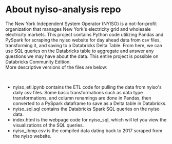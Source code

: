 # About nyiso-analysis repo
<p>The New York Independent System Operator (NYISO) is a not-for-profit organization that manages New York's electricity grid and wholesale electricity markets. This project contains Python code utilizing Pandas and PySpark for scraping the nyiso website for day ahead data from csv files, transforming it, and saving to a Databricks Delta Table. From here, we can use SQL queries on the Databricks table to aggregate and answer any questions we may have about the data. This entire project is possible on Databricks Community Edition.<br>More descriptive versions of the files are below:</p><br>
<ul>
  <li>nyiso_etl.ipynb contains the ETL code for pulling the data from nyiso's daily csv files. Some basic transformations such as data type transformations, and column renamings are done in Pandas, then converted to a PySpark dataframe to save as a Delta table in Databricks.</li>
  <li>nyiso_sql.sql contains the Databricks Spark SQL queries on the nyiso data.</li>
  <li>index.html is the webpage code for nyiso_sql, which will let you view the visualizations of the SQL queries.</li>
  <li>nyiso_lbmp.csv is the compiled data dating back to 2017 scraped from the nyiso website.</li>
</ul>
